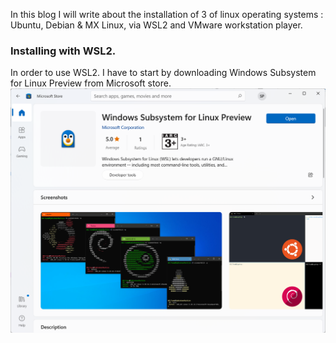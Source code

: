 In this blog I will write about the installation of 3 of linux operating systems : Ubuntu, Debian & MX Linux, via WSL2 and VMware workstation player.
### Installing with WSL2. ###
In order to use WSL2. I have to start by downloading Windows Subsystem for Linux Preview from Microsoft store.
![Windows Subsystem for Linux Preview](/assets/images/WSLPreview.png)

